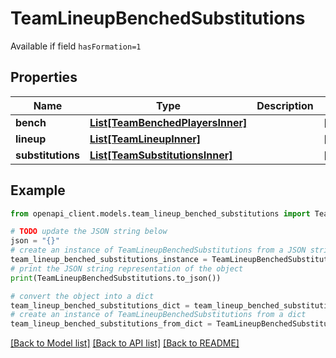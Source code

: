 # TeamLineupBenchedSubstitutions

Available if field `hasFormation=1`

## Properties

Name | Type | Description | Notes
------------ | ------------- | ------------- | -------------
**bench** | [**List[TeamBenchedPlayersInner]**](TeamBenchedPlayersInner.md) |  | [optional] 
**lineup** | [**List[TeamLineupInner]**](TeamLineupInner.md) |  | [optional] 
**substitutions** | [**List[TeamSubstitutionsInner]**](TeamSubstitutionsInner.md) |  | [optional] 

## Example

```python
from openapi_client.models.team_lineup_benched_substitutions import TeamLineupBenchedSubstitutions

# TODO update the JSON string below
json = "{}"
# create an instance of TeamLineupBenchedSubstitutions from a JSON string
team_lineup_benched_substitutions_instance = TeamLineupBenchedSubstitutions.from_json(json)
# print the JSON string representation of the object
print(TeamLineupBenchedSubstitutions.to_json())

# convert the object into a dict
team_lineup_benched_substitutions_dict = team_lineup_benched_substitutions_instance.to_dict()
# create an instance of TeamLineupBenchedSubstitutions from a dict
team_lineup_benched_substitutions_from_dict = TeamLineupBenchedSubstitutions.from_dict(team_lineup_benched_substitutions_dict)
```
[[Back to Model list]](../README.md#documentation-for-models) [[Back to API list]](../README.md#documentation-for-api-endpoints) [[Back to README]](../README.md)



